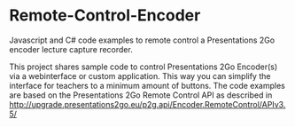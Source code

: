 # Remote-Control-Encoder
Javascript and C# code examples to remote control a Presentations 2Go encoder lecture capture recorder.

This project shares sample code to control Presentations 2Go Encoder(s) via a webinterface or custom application. This way you can simplify the interface for teachers to a minimum amount of buttons. 
The code examples are based on the Presentations 2Go Remote Control API as described in http://upgrade.presentations2go.eu/p2g.api/Encoder.RemoteControl/APIv3.5/

